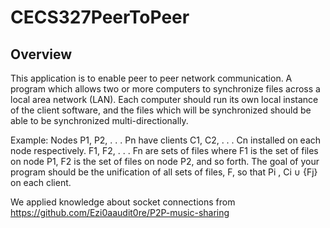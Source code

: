 # CECS327PeerToPeer

Overview
----------------------------------------------------------------------------------------------------------------------------------------------
This application is to enable peer to peer network communication. A program which allows two or more computers to synchronize files across a local area network
(LAN). Each computer should run its own local instance of the client software, and the files which will be
synchronized should be able to be synchronized multi-directionally.

Example:
Nodes P1, P2, . . . Pn have clients C1, C2, . . . Cn installed on each node respectively. F1, F2, . . . Fn
are sets of files where F1 is the set of files on node P1, F2 is the set of files on node P2, and so forth.
The goal of your program should be the unification of all sets of files, F, so that Pi
, Ci ∪ {Fj} on each
client.

We applied knowledge about socket connections from https://github.com/Ezi0aaudit0re/P2P-music-sharing


